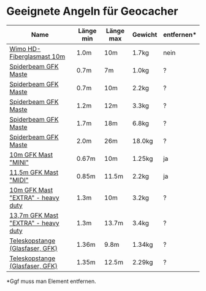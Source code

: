 # Geeignete Angeln für Geocacher

| Name | Länge min | Länge max | Gewicht | entfernen*
|------|-----------|-----------|---------|----
| [Wimo HD-Fiberglasmast 10m](https://www.wimo.com/de/fiberglas-mast-hd) | 1.0m | 10m | 1.7kg | nein
| [Spiderbeam GFK Maste](https://www.wimo.com/de/spiderbeam-mast) | 0.7m | 7m | 1.0kg | ?
| [Spiderbeam GFK Maste](https://www.wimo.com/de/spiderbeam-mast) | 0.7m | 10m | 2.2kg | ?
| [Spiderbeam GFK Maste](https://www.wimo.com/de/spiderbeam-mast) | 1.2m | 12m | 3.3kg | ?
| [Spiderbeam GFK Maste](https://www.wimo.com/de/spiderbeam-mast) | 1.7m | 18m | 6.8kg | ?
| [Spiderbeam GFK Maste](https://www.wimo.com/de/spiderbeam-mast) | 2.0m | 26m | 18.0kg | ?
| [10m GFK Mast "MINI"](https://www.dx-wire.de/gfk-masten/gfk-masten/10m-gfk-mast-mini.html) | 0.67m | 10m | 1.25kg | ja
| [11,5m GFK Mast "MIDI"](https://www.dx-wire.de/gfk-masten/gfk-masten/115m-gfk-mast-midi.html) | 0.85m | 11.5m | 2.2kg | ja
| [10m GFK Mast "EXTRA" - heavy duty](https://www.dx-wire.de/gfk-masten/gfk-masten/10m-gfk-mast-extra-heavy-duty.html) | 1.3m | 10m | 3.2kg | ?
| [13,7m GFK Mast "EXTRA" - heavy duty](https://www.dx-wire.de/gfk-masten/gfk-masten/137m-gfk-mast-extra-heavy-duty.html) | 1.3m | 13.7m | 3.4kg | ?
| [Teleskopstange (Glasfaser, GFK)](https://www.r-g.de/art/670110) | 1.36m | 9.8m | 1.34kg | ?
| [Teleskopstange (Glasfaser, GFK)](https://www.r-g.de/art/670110W) | 1.35m | 12.5m | 2.29kg | ?

*Ggf muss man Element entfernen.
